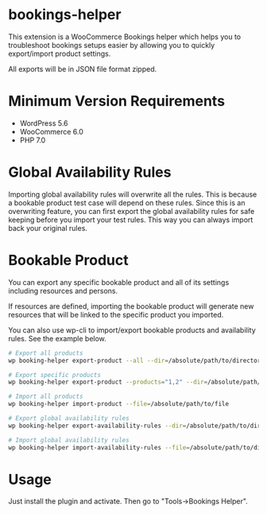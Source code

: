 # bookings-helper
This extension is a WooCommerce Bookings helper which helps you to troubleshoot bookings setups easier by allowing you to quickly export/import product settings.

All exports will be in JSON file format zipped.

# Minimum Version Requirements

* WordPress 5.6
* WooCommerce 6.0
* PHP 7.0

# Global Availability Rules

Importing global availability rules will overwrite all the rules. This is because a bookable product test case will depend on these rules. Since this is an overwriting feature, you can first export the global availability rules for safe keeping before you import your test rules. This way you can always import back your original rules.

# Bookable Product

You can export any specific bookable product and all of its settings including resources and persons.

If resources are defined, importing the bookable product will generate new resources that will be linked to the specific product you imported.

You can also use wp-cli to import/export bookable products and availability rules.
See the example below.
```bash
# Export all products
wp booking-helper export-product --all --dir=/absolute/path/to/directory/

# Export specific products
wp booking-helper export-product --products="1,2" --dir=/absolute/path/to/directory/

# Import all products
wp booking-helper import-product --file=/absolute/path/to/file

# Export global availability rules
wp booking-helper export-availability-rules --dir=/absolute/path/to/directory/

# Import global availability rules
wp booking-helper import-availability-rules --file=/absolute/path/to/directory/
```

# Usage

Just install the plugin and activate. Then go to "Tools->Bookings Helper".

